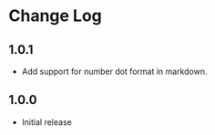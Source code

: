 # Change Log

## 1.0.1

* Add support for number dot format in markdown.

## 1.0.0

* Initial release
